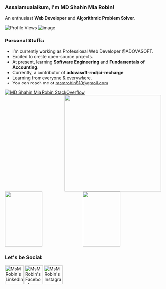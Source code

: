 ### Assalamualaikum, I'm MD Shahin Mia Robin!
An enthusiast **Web Developer** and **Algorithmic Problem Solver**.

![Profile Views](https://gpvc.arturio.dev/robinNcode)
![image](https://img.shields.io/github/followers/robinNcode?label=follow&style=social)
### Personal Stuffs:
  - I’m currently working as Professional Web Developer @ADOVASOFT.
  - Excited to create open-source projects.
  - At present, learning **Software Engineering** and **Fundamentals of Accounting**.
  - Currently, a contributor of **adovasoft-rnd/ci-recharge**.
  - Learning from everyone & everywhere.
  - You can reach me at <a href="mailto:msmrobin518@gmail.com">msmrobin518@gmail.com</a>
<p>
  
[![MD Shahin Mia Robin StackOverflow](https://github-readme-stackoverflow.vercel.app/?userID=13676718)](https://stackoverflow.com/users/13676718/msm-robin) 
<img src="https://github-readme-stats-delta-three-47.vercel.app/api/top-langs/?username=robinNcode&theme=vue&langs_count=7" align="right" height="312px" width="312px" />
<img src="https://github-readme-stats.vercel.app/api?username=robinNcode&show_icons=true&count_private=true" style="height:178px;" width="49%" />
<img src="https://github-readme-stats.vercel.app/api/wakatime/?username=robinNcode&layout=compact" style="height:178px;" width="49%"/>

</p>

### Let's be Social: 
<p>
    <a href="https://www.linkedin.com/in/msm-robin-96b29a1b2/" target="blank"><img align="left" alt="MsM Robin's LinkedIn" width="60px" src="https://cdn.jsdelivr.net/npm/simple-icons@v3/icons/linkedin.svg" /></a>
    <a href="https://www.facebook.com/arrobinkhan34" target="blank"><img align="left" alt="MsM Robin's Facebook" width="60px" src="https://cdn.jsdelivr.net/npm/simple-icons@v3/icons/facebook.svg" /></a>
    <a href="https://instagram.com/msmrobin07" target="blank"><img align="left" alt="MsM Robin's Instagram" width="60px" src="https://cdn.jsdelivr.net/npm/simple-icons@v3/icons/instagram.svg" /></a>
</p>
